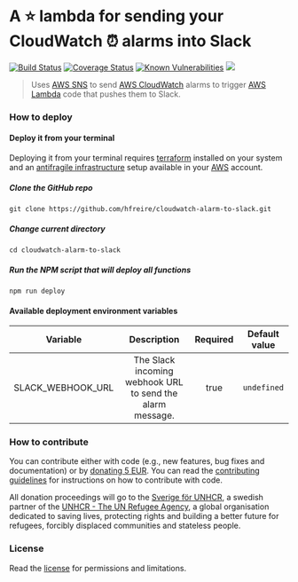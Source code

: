 # A :star: lambda for sending your CloudWatch :alarm_clock: alarms into Slack

[![Build Status](https://travis-ci.org/hfreire/cloudwatch-alarm-to-slack.svg?branch=master)](https://travis-ci.org/hfreire/cloudwatch-alarm-to-slack)
[![Coverage Status](https://coveralls.io/repos/github/hfreire/cloudwatch-alarm-to-slack/badge.svg?branch=master)](https://coveralls.io/github/hfreire/cloudwatch-alarm-to-slack?branch=master)
[![Known Vulnerabilities](https://snyk.io/test/github/hfreire/cloudwatch-alarm-to-slack/badge.svg)](https://snyk.io/test/github/hfreire/cloudwatch-alarm-to-slack)
[![](https://img.shields.io/github/release/hfreire/cloudwatch-alarm-to-slack.svg)](https://github.com/hfreire/cloudwatch-alarm-to-slack/releases)

> Uses [AWS SNS](https://aws.amazon.com/sns) to send [AWS CloudWatch](https://aws.amazon.com/cloudwatch) alarms to trigger [AWS Lambda](https://aws.amazon.com/lambda) code that pushes them to Slack.

### How to deploy

#### Deploy it from your terminal
Deploying it from your terminal requires [terraform](https://www.terraform.io) installed on your system and an [antifragile infrastructure](https://github.com/antifragile-systems/antifragile-infrastructure) setup available in your [AWS](https://aws.amazon.com) account.

##### Clone the GitHub repo
```
git clone https://github.com/hfreire/cloudwatch-alarm-to-slack.git
```

##### Change current directory
```
cd cloudwatch-alarm-to-slack
```

##### Run the NPM script that will deploy all functions
```
npm run deploy
```

#### Available deployment environment variables
Variable | Description | Required | Default value
:---:|:---:|:---:|:---:
SLACK_WEBHOOK_URL | The Slack incoming webhook URL to send the alarm message. | true | `undefined`

### How to contribute
You can contribute either with code (e.g., new features, bug fixes and documentation) or by [donating 5 EUR](https://paypal.me/hfreire/5). You can read the [contributing guidelines](CONTRIBUTING.md) for instructions on how to contribute with code. 

All donation proceedings will go to the [Sverige för UNHCR](https://sverigeforunhcr.se), a swedish partner of the [UNHCR - The UN Refugee Agency](http://www.unhcr.org), a global organisation dedicated to saving lives, protecting rights and building a better future for refugees, forcibly displaced communities and stateless people.

### License
Read the [license](./LICENSE.md) for permissions and limitations.

